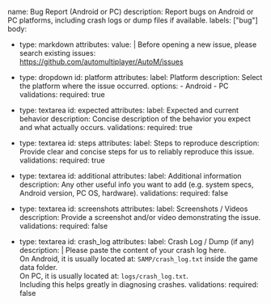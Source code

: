 name: Bug Report (Android or PC)
description: Report bugs on Android or PC platforms, including crash logs or dump files if available.
labels: ["bug"]
body:
  - type: markdown
    attributes:
      value: |
        Before opening a new issue, please search existing issues:  
        https://github.com/automultiplayer/AutoM/issues

  - type: dropdown
    id: platform
    attributes:
      label: Platform
      description: Select the platform where the issue occurred.
      options:
        - Android
        - PC
    validations:
      required: true

  - type: textarea
    id: expected
    attributes:
      label: Expected and current behavior
      description: Concise description of the behavior you expect and what actually occurs.
    validations:
      required: true

  - type: textarea
    id: steps
    attributes:
      label: Steps to reproduce
      description: Provide clear and concise steps for us to reliably reproduce this issue.
    validations:
      required: true

  - type: textarea
    id: additional
    attributes:
      label: Additional information
      description: Any other useful info you want to add (e.g. system specs, Android version, PC OS, hardware).
    validations:
      required: false

  - type: textarea
    id: screenshots
    attributes:
      label: Screenshots / Videos
      description: Provide a screenshot and/or video demonstrating the issue.
    validations:
      required: false

  - type: textarea
    id: crash_log
    attributes:
      label: Crash Log / Dump (if any)
      description: |
        Please paste the content of your crash log here.  
        On Android, it is usually located at: `SAMP/crash_log.txt` inside the game data folder.  
        On PC, it is usually located at: `logs/crash_log.txt`.  
        Including this helps greatly in diagnosing crashes.
    validations:
      required: false
